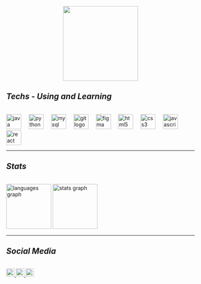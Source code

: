 <div align="center">
  <img height="200" src="https://i.pinimg.com/originals/8a/0e/94/8a0e943ab322bfb2d46b818bafa62c30.gif"  />
</div>

## ***Techs - Using and Learning***
   <br>
 <div align="left">
   <img src="https://skillicons.dev/icons?i=java" height="40" alt="java logo"  />
   <img width="12" />
   <img src="https://skillicons.dev/icons?i=py" height="40" alt="python logo"  />
   <img width="12" />
   <img src="https://skillicons.dev/icons?i=mysql" height="40" alt="mysql logo"  />
   <img width="12" />
   <img src="https://skillicons.dev/icons?i=git" height="40" alt="git logo"  />
   <img width="12" />
   <img src="https://skillicons.dev/icons?i=figma" height="40" alt="figma logo"  />
   <img width="12" />
   <img src="https://skillicons.dev/icons?i=html" height="40" alt="html5 logo"  />
   <img width="12" />
   <img src="https://skillicons.dev/icons?i=css" height="40" alt="css3 logo"  />
   <img width="12" />
   <img src="https://skillicons.dev/icons?i=js" height="40" alt="javascript logo"  />
   <img width="12" />
   <img src="https://skillicons.dev/icons?i=react" height="40" alt="react logo"  />
 </div>
 
 <hr>
 
 ## ***Stats***
 <br>
 <div align="left"> <img src="https://github-readme-stats.vercel.app/api/top-langs?username=robertonetoz&locale=en&hide_title=false&layout=compact&card_width=120&langs_count=5&theme=midnight-purple&hide_border=false&order=2" height="120" alt="languages graph"/> <img src="https://github-readme-stats.vercel.app/api?username=robertonetoz&hide_title=false&hide_rank=false&show_icons=true&include_all_commits=false&count_private=true&disable_animations=false&theme=midnight-purple&locale=en&hide_border=false&order=1" height="120" alt="stats graph"/> </div>
 
 <hr>
 
 ## ***Social Media***
 <br>
 <div align="left">
   <a href="https://api.whatsapp.com/send?phone=5534984286696" target="_blank">
     <img src="https://img.shields.io/static/v1?message=Whatsapp&logo=whatsapp&label=&color=25D366&logoColor=white&labelColor=&style=for-the-badge" height="22" alt="whatsapp logo"  />
   </a>
   <a href="mailto:robertoneto.campos@gmail.com" target="_blank">
     <img src="https://img.shields.io/static/v1?message=Gmail&logo=gmail&label=&color=D14836&logoColor=white&labelColor=&style=for-the-badge" height="22" alt="gmail logo"  />
   </a>
   <a href="https://www.instagram.com/robertonetoz/" target="_blank">
     <img src="https://img.shields.io/static/v1?message=Instagram&logo=instagram&label=&color=E4405F&logoColor=white&labelColor=&style=for-the-badge" height="22" alt="instagram logo"  />
   </a>
 </div>
